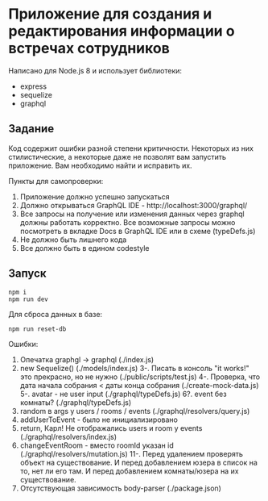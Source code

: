 # Приложение для создания и редактирования информации о встречах сотрудников

Написано для Node.js 8 и использует библиотеки:
* express
* sequelize
* graphql

## Задание
Код содержит ошибки разной степени критичности. Некоторых из них стилистические, а некоторые даже не позволят вам запустить приложение. Вам необходимо найти и исправить их.

Пункты для самопроверки:
1. Приложение должно успешно запускаться
2. Должно открываться GraphQL IDE - http://localhost:3000/graphql/
3. Все запросы на получение или изменения данных через graphql должны работать корректно. Все возможные запросы можно посмотреть в вкладке Docs в GraphQL IDE или в схеме (typeDefs.js)
4. Не должно быть лишнего кода
5. Все должно быть в едином codestyle

## Запуск
```
npm i
npm run dev
```

Для сброса данных в базе:
```
npm run reset-db
```

Ошибки:
1. Опечатка graphgl -> graphql (./index.js)
2. new Sequelize() (./models/index.js)
3-. Писать в консоль "it works!" это прекрасно, но не нужно (./public/scripts/test.js)
4-. Проверка, что дата начала собрания < даты конца собрания (./create-mock-data.js)
5-. avatar - не user input (./graphql/typeDefs.js)
6?. event без комнаты? (./graphql/typeDefs.js)
7. random в args у users / rooms / events (./graphql/resolvers/query.js)
8. addUserToEvent - было не инициализировано
9. return, Карл! Не отображались users и room у events (./graphql/resolvers/index.js)
10. changeEventRoom - вместо roomId указан id (./graphql/resolvers/mutation.js)
11-. Перед удалением проверять объект на существование. И перед добавлением юзера в список на то, нет ли его там. И перед добавлением комнаты/юзера на их существование. 
12. Отсутствующая зависимость body-parser (./package.json)
